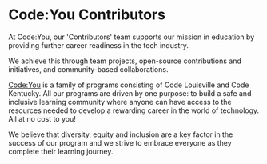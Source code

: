 # Code:You Contributors

At Code:You,  our 'Contributors' team supports our mission in education by providing further career readiness in the tech industry.

We achieve this through team projects, open-source contributions and initiatives, and community-based collaborations.


[Code:You](https://codeyou.org) is a family of programs consisting of Code Louisville and Code Kentucky. All our programs are driven by one purpose: to build a safe and inclusive learning community where anyone can have access to the resources needed to develop a rewarding career in the world of technology. All at no cost to you!

We believe that diversity, equity and inclusion are a key factor in the success of our program and we strive to embrace everyone as they complete their learning journey.
